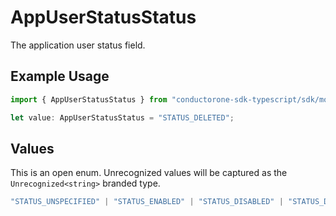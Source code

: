 # AppUserStatusStatus

The application user status field.

## Example Usage

```typescript
import { AppUserStatusStatus } from "conductorone-sdk-typescript/sdk/models/shared";

let value: AppUserStatusStatus = "STATUS_DELETED";
```

## Values

This is an open enum. Unrecognized values will be captured as the `Unrecognized<string>` branded type.

```typescript
"STATUS_UNSPECIFIED" | "STATUS_ENABLED" | "STATUS_DISABLED" | "STATUS_DELETED" | Unrecognized<string>
```